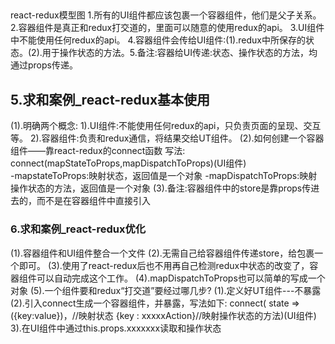 ##
react-redux模型图
1.所有的UI组件都应该包裹一个容器组件，他们是父子关系。
2.容器组件是真正和redux打交道的，里面可以随意的使用redux的api。
3.UI组件中不能使用任何redux的api。
4.容器组件会传给UI组件:(1).redux中所保存的状态。(2).用于操作状态的方法。5.备注:容器给UI传递:状态、操作状态的方法，均通过props传递。

## 5.求和案例_react-redux基本使用
(1).明确两个概念:
    1).UI组件:不能使用任何redux的api，只负责页面的呈现、交互等。
    2).容器组件:负责和redux通信，将结果交给UT组件。
(2).如何创建一个容器组件——靠react-redux的connect函数
    写法: connect(mapStateToProps,mapDispatchToProps)(UI组件)   
    -mapstateToProps:映射状态，返回值是一个对象
    -mapDispatchToProps:映射操作状态的方法，返回值是一个对象
(3).备注:容器组件中的store是靠props传进去的，而不是在容器组件中直接引入

### 6.求和案例_react-redux优化
(1).容器组件和UI组件整合一个文件
(2).无需自己给容器组件传递store，给<App/>包裹一个<Provider store={store}>即可。
(3).使用了react-redux后也不用再自己检测redux中状态的改变了，容器组件可以自动完成这个工作。
(4).mapDispatchToProps也可以简单的写成一个对象
(5).一个组件要和redux“打交道”要经过哪几步?
    (1).定义好UT组件---不暴露
    (2).引入connect生成一个容器组件，并暴露，写法如下:
         connect(
            state =>({key:value})，//映射状态
            {key : xxxxxAction}//映射操作状态的方法)(UI组件)
    3).在UI组件中通过this.props.xxxxxxx读取和操作状态
